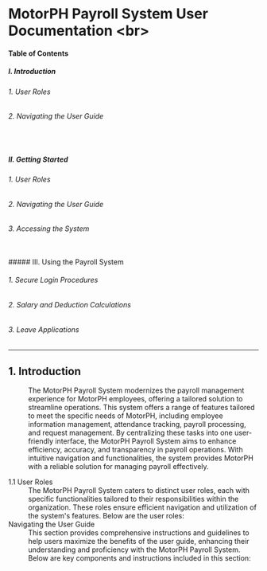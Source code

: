
# MotorPH Payroll System User Documentation <br\>

#### Table of Contents

##### I. Introduction 

###### 1. User Roles
###### 2. Navigating the User Guide
<br/>

##### II. Getting Started 

###### 1. User Roles
###### 2. Navigating the User Guide
###### 3. Accessing the System 
<br/>
##### III. Using the Payroll System

###### 1. Secure Login Procedures
###### 2. Salary and Deduction Calculations
###### 3. Leave Applications

---

## 1. Introduction

<dd> The MotorPH Payroll System modernizes the payroll management experience for MotorPH employees, offering a tailored solution to streamline operations. This system offers a range of features tailored to meet the specific needs of MotorPH, including employee information management, attendance tracking, payroll processing, and request management. By centralizing these tasks into one user-friendly interface, the MotorPH Payroll System aims to enhance efficiency, accuracy, and transparency in payroll operations. With intuitive navigation and functionalities, the system provides MotorPH with a reliable solution for managing payroll effectively.</dd>

<dl>
  <dt>1.1 User Roles</dt>
  <dd>The MotorPH Payroll System caters to distinct user roles, each with specific functionalities tailored to their responsibilities within the organization. These roles ensure efficient navigation and utilization of the system's features. Below are the user roles:</dd>

  <dt> Navigating the User Guide 
</dt>
  <dd>This section provides comprehensive instructions and guidelines to help users maximize the benefits of the user guide, enhancing their understanding and proficiency with the MotorPH Payroll System. Below are key components and instructions included in this section:
</dd>
</dl>




